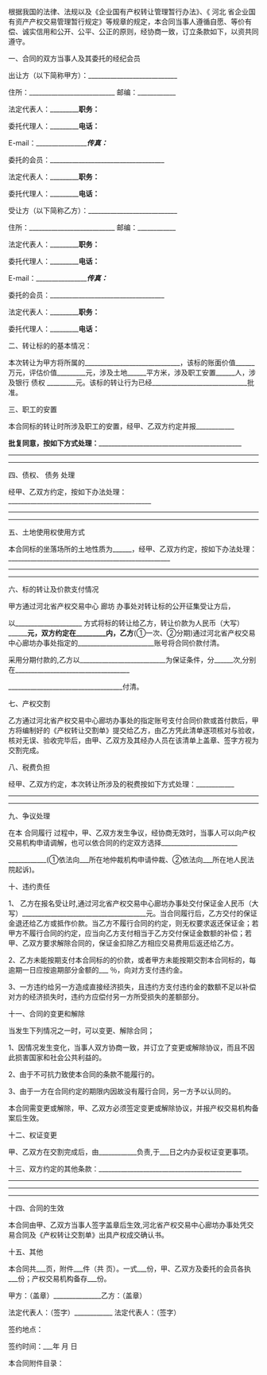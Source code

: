 
 


根据我国的法律、法规以及《企业国有产权转让管理暂行办法》、《
河北
省企业国有资产产权交易管理暂行规定》等规章的规定，本合同当事人遵循自愿、等价有偿、诚实信用和公开、公平、公正的原则，经协商一致，订立条款如下，以资共同遵守。


一、合同的双方当事人及其委托的经纪会员


出让方（以下简称甲方）：____________________________


住所：___________________________ 邮编：____________


法定代表人：_____________________职务：____________


委托代理人：_____________________电话：____________


E-mail：___________________________传真：___________


委托的会员：____________________________________


法定代表人：_____________________职务：____________


委托代理人：_____________________电话：____________


受让方（以下简称乙方）：____________________________


住所：___________________________ 邮编：____________


法定代表人：_____________________职务：____________


委托代理人：_____________________电话：____________


E-mail：___________________________传真：___________


委托的会员：____________________________________


法定代表人：_____________________职务：____________


委托代理人：_____________________电话：____________


二、转让标的的基本情况：


本次转让为甲方将所属的______________________________，该标的账面价值______万元，评估价值_________元，涉及土地______平方米，涉及职工安置______人，涉及银行
债权
_________元。该标的转让行为已经______________________________批准。


三、职工的安置


本合同标的转让时所涉及职工的安置，经甲、乙双方约定并报____________


____________批复同意，按如下方式处理：_________________________________________________________


______________________________________________________


_________________________________________________________


四、债权、
债务
处理


经甲、乙双方约定，按如下办法处理：_____________________________________________


______________________________________________________


______________________________________________________


五、土地使用权使用方式


本合同标的坐落场所的土地性质为______，经甲、乙双方约定，按如下办法处理：___________________________________________________


_________________________________________________________


_________________________________________________________


六、标的转让及价款支付情况


甲方通过河北省产权交易中心
廊坊
办事处对转让标的公开征集受让方后，


以_____________________ 方式将标的转让给乙方，转让价款为人民币（大写）__________________元，双方约定在_________内，乙方____________(①一次、②分期)通过河北省产权交易中心廊坊办事处指定的________________________账号将合同价款付清。


采用分期付款的,乙方以___________________________为保证条件，分______次,分别在____________________________________


____________________________________付清。


七、产权交割


乙方通过河北省产权交易中心廊坊办事处的指定账号支付合同价款或首付款后，甲方将编制好的《产权转让交割单》提交给乙方，由乙方凭此清单逐项核对与验收，核对无误、验收完毕后，由甲、乙双方及其经办人员在该清单上盖章、签字方视为交割完成。


八、税费负担


经甲、乙双方约定，本次转让所涉及的税费按如下方式处理：____________


______________________________________________________


______________________________________________________


九、争议处理


在本
合同履行
过程中，甲、乙双方发生争议，经协商无效时，当事人可以向产权交易机构申请调解，也可以依合同的约定双方选择________________________


____________(①依法向___所在地仲裁机构申请仲裁、②依法向___所在地人民法院起诉)。


十、违约责任


1、 乙方在报名受让时,通过河北省产权交易中心廊坊办事处交付保证金人民币（大写）_______________________________________元。当合同履行后，乙方交付的保证金退还给乙方或抵作价款。当乙方不履行合同的约定，则无权要求返还保证金；若甲方不履行合同的约定，应当向乙方支付相当于乙方交付保证金数额的补偿；若甲、乙双方要求解除合同的，保证金扣除乙方相应交易费用后返还给乙方。


2、乙方未能按期支付本合同标的的价款，或者甲方未能按期交割本合同标的，每逾期一日应按逾期部分金额的___ ％，向对方支付违约金。


3、一方违约给另一方造成直接经济损失，且违约方支付违约金的数额不足以补偿对方的经济损失时，违约方应偿付另一方所受损失的差额部分。


十一、合同的变更和解除


当发生下列情况之一时，可以变更、解除合同；


1、因情况发生变化，当事人双方协商一致，并订立了变更或解除协议，而且不因此损害国家和社会公共利益的。


2、由于不可抗力致使本合同的条款不能履行的。


3、由于一方在合同约定的期限内因故没有履行合同，另一方予以认同的。


本合同需变更或解除，甲、乙双方必须签定变更或解除协议，并报产权交易机构备案后生效。


十二、权证变更


甲、乙双方在交割完成后，由____________负责,于___日之内办妥权证变更事项。


十三、双方约定的其他条款：_____________________________________________


______________________________________________________


______________________________________________________


______________________________________________________


十四、合同的生效


本合同由甲、乙双方当事人签字盖章后生效,河北省产权交易中心廊坊办事处凭交易合同及《产权转让交割单》出具产权成交确认书。


十五、其他


本合同共___页，附件___件（共 页）。一式___份，甲、乙双方及委托的会员各执___份；产权交易机构备存___份。


甲方：（盖章）_______________乙方：（盖章）


法定代表人：（签字）____________ 法定代表人：（签字）


签约地点：


签约时间：___年 月 日


本合同附件目录：
 


 

 
 
 
 
 
  


  
 

  


  


  
 
 
 
 

